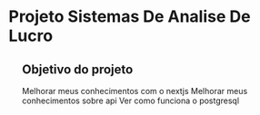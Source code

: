 <h1> Projeto Sistemas De Analise De Lucro </h1>

<ul>
  <h2> Objetivo do projeto </h2>
  <l1>Melhorar meus conhecimentos com o nextjs</li>
  <l1>Melhorar meus conhecimentos sobre api</li>
  <l1>Ver como funciona o postgresql</li>



</ul>
